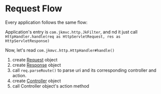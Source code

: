 # Request Flow

Every application follows the same flow:

Application's entry is `com.jkmvc.http.JkFilter`, and nd it just call `HttpHandler.handle(req as HttpServletRequest, res as HttpServletResponse)`

Now, let's read `com.jkmvc.http.HttpHandler#handle()`

1. create [Request](request.md)  object
2. create [Response](response.md)  object
3. call `req.parseRoute()` to parse uri and its corresponding controller and action.
4. create [Controller](controller.md) object
5. call Controller object's action method
